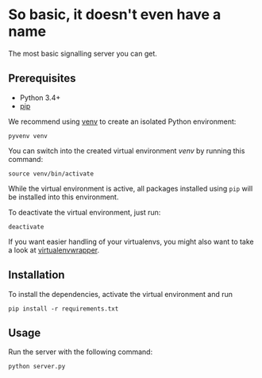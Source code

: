 # So basic, it doesn't even have a name

The most basic signalling server you can get.

## Prerequisites

* Python 3.4+
* [pip][pip]

We recommend using [venv][venv] to create an isolated Python environment:

    pyvenv venv

You can switch into the created virtual environment *venv* by running
this command:

    source venv/bin/activate

While the virtual environment is active, all packages installed using
`pip` will be installed into this environment.

To deactivate the virtual environment, just run:

    deactivate

If you want easier handling of your virtualenvs, you might also want to
take a look at [virtualenvwrapper][virtualenvwrapper].

## Installation

To install the dependencies, activate the virtual environment and run

    pip install -r requirements.txt

## Usage

Run the server with the following command:

    python server.py

[pip]: https://pip.pypa.io/en/stable/installing
[venv]: https://docs.python.org/3/library/venv.html
[virtualenvwrapper]: https://virtualenvwrapper.readthedocs.io/
